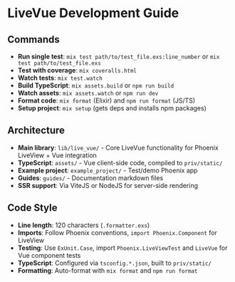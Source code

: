 # LiveVue Development Guide

## Commands
- **Run single test**: `mix test path/to/test_file.exs:line_number` or `mix test path/to/test_file.exs`
- **Test with coverage**: `mix coveralls.html`
- **Watch tests**: `mix test.watch`
- **Build TypeScript**: `mix assets.build` or `npm run build`
- **Watch assets**: `mix assets.watch` or `npm run dev`
- **Format code**: `mix format` (Elixir) and `npm run format` (JS/TS)
- **Setup project**: `mix setup` (gets deps and installs npm packages)

## Architecture
- **Main library**: `lib/live_vue/` - Core LiveVue functionality for Phoenix LiveView + Vue integration
- **TypeScript**: `assets/` - Vue client-side code, compiled to `priv/static/`
- **Example project**: `example_project/` - Test/demo Phoenix app
- **Guides**: `guides/` - Documentation markdown files
- **SSR support**: Via ViteJS or NodeJS for server-side rendering

## Code Style
- **Line length**: 120 characters (`.formatter.exs`)
- **Imports**: Follow Phoenix conventions, `import Phoenix.Component` for LiveView
- **Testing**: Use `ExUnit.Case`, import `Phoenix.LiveViewTest` and `LiveVue` for Vue component tests
- **TypeScript**: Configured via `tsconfig.*.json`, built to `priv/static/`
- **Formatting**: Auto-format with `mix format` and `npm run format`
